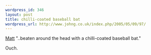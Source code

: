 ```yaml
--- 
wordpress_id: 346
layout: post
title: chilli-coated baseball bat
wordpress_url: http://www.johng.co.uk/index.php/2005/05/09/97/
---
```

<p><a target="_self" href="http://www.livejournal.com/users/msclark/54084.html">Matt</a> &quot;..beaten around the head with a chilli-coated baseball bat.&quot;</p><p>Ouch.</p>

